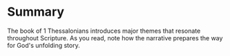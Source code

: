 # Summary

The book of 1 Thessalonians introduces major themes that resonate throughout Scripture. As you read, note how the narrative prepares the way for God's unfolding story.


